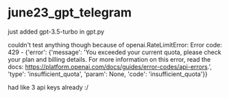 # june23_gpt_telegram

just added gpt-3.5-turbo in gpt.py

couldn't test anything though because of 
openai.RateLimitError: Error code: 429 - {'error': {'message': 'You exceeded your current quota, please check your plan and billing details. For more information on this error, read the docs: https://platform.openai.com/docs/guides/error-codes/api-errors.', 'type': 'insufficient_quota', 'param': None, 'code': 'insufficient_quota'}}

had like 3 api keys already :/

